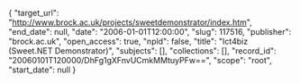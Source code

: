 {
  "target_url": "http://www.brock.ac.uk/projects/sweetdemonstrator/index.htm", 
  "end_date": null, 
  "date": "2006-01-01T12:00:00", 
  "slug": 117516, 
  "publisher": "brock.ac.uk", 
  "open_access": true, 
  "npld": false, 
  "title": "Ict4biz (Sweet.NET Demonstrator)", 
  "subjects": [], 
  "collections": [], 
  "record_id": "20060101T120000/DhFg1gXFnvUCmkMMtuyPFw==", 
  "scope": "root", 
  "start_date": null
}

